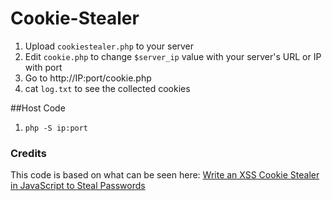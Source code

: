 # Cookie-Stealer

1. Upload `cookiestealer.php` to your server
2. Edit `cookie.php` to change `$server_ip` value with your server's URL or IP with port
3. Go to http://IP:port/cookie.php
4. cat `log.txt` to see the collected cookies

##Host Code 

1. `php -S ip:port`

### Credits

This code is based on what can be seen here: [Write an XSS Cookie Stealer in JavaScript to Steal Passwords](https://null-byte.wonderhowto.com/how-to/write-xss-cookie-stealer-javascript-steal-passwords-0180833/)
